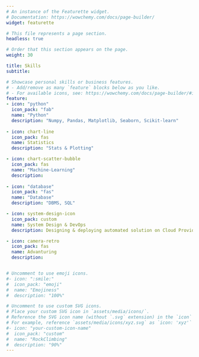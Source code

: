 ```yaml
---
# An instance of the Featurette widget.
# Documentation: https://wowchemy.com/docs/page-builder/
widget: featurette

# This file represents a page section.
headless: true

# Order that this section appears on the page.
weight: 30

title: Skills
subtitle:

# Showcase personal skills or business features.
# - Add/remove as many `feature` blocks below as you like.
# - For available icons, see: https://wowchemy.com/docs/page-builder/#icons
feature:
- icon: "python"
  icon_pack: "fab"
  name: "Python"
  description: "Numpy, Pandas, Matplotlib, Seaborn, Scikit-learn"
  
- icon: chart-line
  icon_pack: fas
  name: Statistics
  description: "Stats & Plotting"

- icon: chart-scatter-bubble
  icon_pack: fas
  name: "Machine-Learning"
  description: 
  
- icon: "database"
  icon_pack: "fas"
  name: "Database"
  description: "DBMS, SQL"

- icon: system-design-icon
  icon_pack: custom
  name: System Design & DevOps
  description: Designing & deploying automated solution on Cloud Provider Primarily on AWS

- icon: camera-retro
  icon_pack: fas
  name: Advanturing
  description: 


# Uncomment to use emoji icons.
#- icon: ":smile:"
#  icon_pack: "emoji"
#  name: "Emojiness"
#  description: "100%"  

# Uncomment to use custom SVG icons.
# Place your custom SVG icon in `assets/media/icons/`.
# Reference the SVG icon name (without `.svg` extension) in the `icon` field.
# For example, reference `assets/media/icons/xyz.svg` as `icon: 'xyz'`
#- icon: "your-custom-icon-name"
#  icon_pack: "custom"
#  name: "RockClimbing"
#  description: "90%"
---
```

